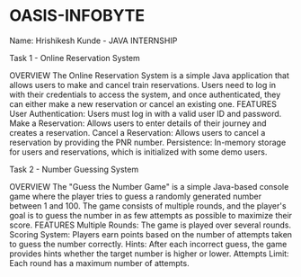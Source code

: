 # OASIS-INFOBYTE
Name: Hrishikesh Kunde - JAVA INTERNSHIP

Task 1 - Online Reservation System

OVERVIEW
The Online Reservation System is a simple Java application that allows users to make and cancel train reservations. Users need to log in with their credentials to access the system, and once authenticated, they can either make a new reservation or cancel an existing one.
FEATURES
User Authentication: Users must log in with a valid user ID and password.
Make a Reservation: Allows users to enter details of their journey and creates a reservation.
Cancel a Reservation: Allows users to cancel a reservation by providing the PNR number.
Persistence: In-memory storage for users and reservations, which is initialized with some demo users.

Task 2 - Number Guessing System

OVERVIEW
The "Guess the Number Game" is a simple Java-based console game where the player tries to guess a randomly generated number between 1 and 100. The game consists of multiple rounds, and the player's goal is to guess the number in as few attempts as possible to maximize their score.
FEATURES
Multiple Rounds: The game is played over several rounds.
Scoring System: Players earn points based on the number of attempts taken to guess the number correctly.
Hints: After each incorrect guess, the game provides hints whether the target number is higher or lower.
Attempts Limit: Each round has a maximum number of attempts.
